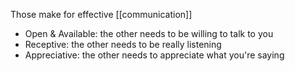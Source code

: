 Those make for effective [[communication]]

- Open & Available: the other needs to be willing to talk to you
- Receptive: the other needs to be really listening
- Appreciative: the other needs to appreciate what you're saying

